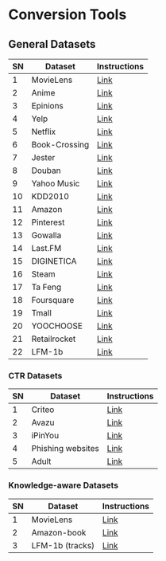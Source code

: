 # Conversion Tools

## General Datasets
| SN | Dataset        | Instructions |
|----|----------------|--------------|
| 1  | MovieLens      |[Link](https://github.com/RUCAIBox/RecDatasets/blob/master/conversion_tools/usage/MovieLens.md)|
| 2  | Anime          |[Link](https://github.com/RUCAIBox/RecDatasets/blob/master/conversion_tools/usage/Anime.md)|
| 3  | Epinions       |[Link](https://github.com/RUCAIBox/RecDatasets/blob/master/conversion_tools/usage/Epinions.md)|
| 4  | Yelp           |[Link](https://github.com/RUCAIBox/RecDatasets/blob/master/conversion_tools/usage/Yelp.md)|
| 5  | Netflix        |[Link](https://github.com/RUCAIBox/RecDatasets/blob/master/conversion_tools/usage/Netflix.md)|
| 6  | Book\-Crossing |[Link](https://github.com/RUCAIBox/RecDatasets/blob/master/conversion_tools/usage/Book-Crossing.md)|
| 7  | Jester         |[Link](https://github.com/RUCAIBox/RecDatasets/blob/master/conversion_tools/usage/Jester.md)|
| 8  | Douban         |[Link](https://github.com/RUCAIBox/RecDatasets/blob/master/conversion_tools/usage/Douban.md)|
| 9  | Yahoo Music    |[Link](https://github.com/RUCAIBox/RecDatasets/blob/master/conversion_tools/usage/YahooMusic.md)|
| 10 | KDD2010        |[Link](https://github.com/RUCAIBox/RecDatasets/blob/master/conversion_tools/usage/KDD2010.md)|
| 11 | Amazon         |[Link](https://github.com/RUCAIBox/RecDatasets/blob/master/conversion_tools/usage/Amazon.md)|
| 12 | Pinterest      |[Link](https://github.com/RUCAIBox/RecDatasets/blob/master/conversion_tools/usage/Pinterest.md)|
| 13 | Gowalla        |[Link](https://github.com/RUCAIBox/RecDatasets/blob/master/conversion_tools/usage/Gowalla.md)|
| 14 | Last\.FM       |[Link](https://github.com/RUCAIBox/RecDatasets/blob/master/conversion_tools/usage/LastFM.md)|
| 15 | DIGINETICA     |[Link](https://github.com/RUCAIBox/RecDatasets/blob/master/conversion_tools/usage/DIGINETICA.md)|
| 16 | Steam          |[Link](https://github.com/RUCAIBox/RecDatasets/blob/master/conversion_tools/usage/Steam.md)|
| 17 | Ta Feng        |[Link](https://github.com/RUCAIBox/RecDatasets/blob/master/conversion_tools/usage/TaFeng.md)|
| 18 | Foursquare     |[Link](https://github.com/RUCAIBox/RecDatasets/blob/master/conversion_tools/usage/Foursquare.md)|
| 19 | Tmall          |[Link](https://github.com/RUCAIBox/RecDatasets/blob/master/conversion_tools/usage/Tmall.md)|
| 20 | YOOCHOOSE      |[Link](https://github.com/RUCAIBox/RecDatasets/blob/master/conversion_tools/usage/YOOCHOOSE.md)|
| 21 | Retailrocket   |[Link](https://github.com/RUCAIBox/RecDatasets/blob/master/conversion_tools/usage/Retailrocket.md)|
| 22 | LFM\-1b        |[Link](https://github.com/RUCAIBox/RecDatasets/blob/master/conversion_tools/usage/LFM-1b.md)|


### CTR Datasets

| SN | Dataset           | Instructions |
|----|-------------------|--------------|
| 1  | Criteo            |[Link](https://github.com/RUCAIBox/RecDatasets/blob/master/conversion_tools/usage/Criteo.md)|
| 2  | Avazu             |[Link](https://github.com/RUCAIBox/RecDatasets/blob/master/conversion_tools/usage/Avazu.md)|
| 3  | iPinYou           |[Link](https://github.com/RUCAIBox/RecDatasets/blob/master/conversion_tools/usage/iPinYou.md)|
| 4  | Phishing websites |[Link](https://github.com/RUCAIBox/RecDatasets/blob/master/conversion_tools/usage/Phishing%20Websites.md)|
| 5  | Adult             |[Link](https://github.com/RUCAIBox/RecDatasets/blob/master/conversion_tools/usage/Adult.md)|


### Knowledge-aware Datasets
| SN | Dataset            | Instructions |
|----|--------------------|--------------|
| 1  | MovieLens          |[Link](https://github.com/RUCAIBox/RecDatasets/blob/master/conversion_tools/usage/MovieLens-KG.md)|
| 2  | Amazon\-book       |[Link](https://github.com/RUCAIBox/RecDatasets/blob/master/conversion_tools/usage/Amazon-book-KG.md)|
| 3  | LFM\-1b \(tracks\) |[Link](https://github.com/RUCAIBox/RecDatasets/blob/master/conversion_tools/usage/LFM-1b-KG.md)|
